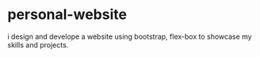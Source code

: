 # personal-website
i design and develope  a website using bootstrap, flex-box to showcase my skills and projects.
